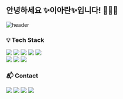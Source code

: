 
## 안녕하세요 ✨이아란✨입니다! 👋👋👋

![header](https://capsule-render.vercel.app/api?type=waving&height=250&color=auto&section=header&text=Aran%20Lee&fontSize=70)


### 💡 Tech Stack </br>
<img src="https://img.shields.io/badge/Python-3776AB?style=flat-square&logo=Python&logoColor=white"/></a>
<img src="https://img.shields.io/badge/Django-092E20?style=flat-square&logo=Django&logoColor=white"/>
<img src="https://img.shields.io/badge/MySQL-4479A1?style=flat-square&logo=MySQL&logoColor=white"/>
<img src="https://img.shields.io/badge/AWS-232F3E?style=flat-square&logo=AmazonAWS&logoColor=white"/>
<img src="https://img.shields.io/badge/Docker-2496ED?style=flat-square&logo=Docker&logoColor=white"/></br>
<img src="https://img.shields.io/badge/JavaScript-F7DF1E?style=flat-square&logo=JavaScript&logoColor=black"/>
<img src="https://img.shields.io/badge/HTML5-E34F26?style=flat-square&logo=HTML5&logoColor=white"/>
<img src="https://img.shields.io/badge/CSS3-1572B6?style=flat-square&logo=CSS3&logoColor=white"/></br>
### 📬  Contact </br>
<a href="mailto:laran89@gmail.com" target="_blank"><img src="https://img.shields.io/badge/gmail-EA4335?style=flat-square&logo=gmail&logoColor=white"/></a>
<a href="https://velog.io/@araaaaan" target="_blank"><img src="https://img.shields.io/badge/Velog-20c997?style=flat&logo=Vimeo&logoColor=white"/></a>
<a href="https://instagram.com/araaaaan" target="_blank"><img src="https://img.shields.io/badge/instagram-E4405F?style=flat&logo=instagram&logoColor=white"/></a>
<a href="https://github.com/araaaaan" target="_blank"><img src="https://img.shields.io/badge/github-181717?style=flat&logo=github&logoColor=white"/></a>
